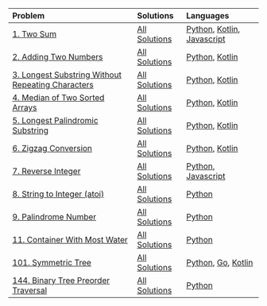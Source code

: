 | Problem                                                                                                                                                    | Solutions                                                                       | Languages                                                                                                                                                                                                                                                                     |
|:-----------------------------------------------------------------------------------------------------------------------------------------------------------|:--------------------------------------------------------------------------------|:------------------------------------------------------------------------------------------------------------------------------------------------------------------------------------------------------------------------------------------------------------------------------|
| [1. Two Sum](https://github.com/MacNaughty/Puzzles/tree/master/LeetCode/1)                                                                                 | [All Solutions](https://github.com/MacNaughty/Puzzles/blob/master/LeetCode/1)   | [Python](https://github.com/MacNaughty/Puzzles/blob/master/LeetCode/1/two_sum.py), [Kotlin](https://github.com/MacNaughty/Puzzles/blob/master/LeetCode/1/TwoSum.kt), [Javascript](https://github.com/MacNaughty/Puzzles/blob/master/LeetCode/1/two-sum.js)                    |
| [2. Adding Two Numbers](https://leetcode.com/problems/add-two-numbers/)                                                                                    | [All Solutions](https://github.com/MacNaughty/Puzzles/blob/master/LeetCode/2)   | [Python](https://github.com/MacNaughty/Puzzles/blob/master/LeetCode/2/solution.py), [Kotlin](https://github.com/MacNaughty/Puzzles/blob/master/LeetCode/2/AddTwoNumbers.kt)                                                                                                   |
| [3. Longest Substring Without Repeating Characters](https://leetcode.com/problems/longest-substring-without-repeating-characters/)                         | [All Solutions](https://github.com/MacNaughty/Puzzles/blob/master/LeetCode/3)   | [Python](https://github.com/MacNaughty/Puzzles/blob/master/LeetCode/3/length_of_longest_substring.py), [Kotlin](https://github.com/MacNaughty/Puzzles/blob/master/LeetCode/3/LengthOfLongestSubstring.kt)                                                                     |
| [4. Median of Two Sorted Arrays](https://leetcode.com/problems/median-of-two-sorted-arrays/)                                                               | [All Solutions](https://github.com/MacNaughty/Puzzles/blob/master/LeetCode/4)   | [Python](https://github.com/MacNaughty/Puzzles/blob/master/LeetCode/4/median_of_two_sorted_arrays.py), [Kotlin](https://github.com/MacNaughty/Puzzles/blob/master/LeetCode/4/FindMedianSortedArrays.kt)                                                                       |
| [5. Longest Palindromic Substring](https://leetcode.com/problems/longest-palindromic-substring/)                                                           | [All Solutions](https://github.com/MacNaughty/Puzzles/tree/master/LeetCode/5)   | [Python](https://github.com/MacNaughty/Puzzles/blob/master/LeetCode/5/longest_palidromic_substring.py), [Kotlin](https://github.com/MacNaughty/Puzzles/blob/master/LeetCode/5/LongestPalindromicSubstring.kt)                                                                 |
| [6. Zigzag Conversion](https://leetcode.com/problems/longest-palindromic-substring/)                                                                       | [All Solutions](https://github.com/MacNaughty/Puzzles/tree/master/LeetCode/6)   | [Python](https://github.com/MacNaughty/Puzzles/blob/master/LeetCode/6/solution.py), [Kotlin](https://github.com/MacNaughty/Puzzles/blob/master/LeetCode/6/solution.kts)                                                                                                       |
| [7. Reverse Integer](https://leetcode.com/problems/reverse-integer/)                                                                                       | [All Solutions](https://github.com/MacNaughty/Puzzles/tree/master/LeetCode/7)   | [Python](https://github.com/MacNaughty/Puzzles/blob/master/LeetCode/7/reverse.py), [Javascript](hhttps://github.com/MacNaughty/Puzzles/blob/master/LeetCode/7/reverse.js)                                                                                                     |
| [8. String to Integer (atoi)](https://leetcode.com/problems/string-to-integer-atoi/)                                                                       | [All Solutions](https://github.com/MacNaughty/Puzzles/blob/master/LeetCode/8)   | [Python](https://github.com/MacNaughty/Puzzles/blob/master/LeetCode/8/solution.py)                                                                                                                                                                                            |
| [9. Palindrome Number](https://leetcode.com/problems/palindrome-number/)                                                                                   | [All Solutions](https://github.com/MacNaughty/Puzzles/tree/master/LeetCode/9)   | [Python](https://github.com/MacNaughty/Puzzles/blob/master/LeetCode/9/solution.py)                                                                                                                                                                                            |
| [11. Container With Most Water](https://leetcode.com/problems/container-with-most-water/description/)                                                      | [All Solutions](https://github.com/MacNaughty/Puzzles/tree/master/LeetCode/11)   | [Python](https://github.com/MacNaughty/Puzzles/blob/master/LeetCode/11/solution.py)                                                                                                                                                                                            || [25. Reverse Nodes in k-Group](https://leetcode.com/problems/reverse-nodes-in-k-group/description/)                                                        | [All Solutions](https://github.com/MacNaughty/Puzzles/tree/master/LeetCode/25)   | [Python](https://github.com/MacNaughty/Puzzles/blob/master/LeetCode/25/solution.py)                                                                                                                                                                                           |
| [101. Symmetric Tree](https://leetcode.com/problems/symmetric-tree/)                                                                                       | [All Solutions](https://github.com/MacNaughty/Puzzles/tree/master/LeetCode/101) | [Python](https://github.com/MacNaughty/Puzzles/blob/master/LeetCode/101/symmetric_tree.py), [Go](https://github.com/MacNaughty/Puzzles/blob/master/LeetCode/101/symmetric_tree.go), [Kotlin](https://github.com/MacNaughty/Puzzles/blob/master/LeetCode/101/SymmetricTree.kt) |
| [144. Binary Tree Preorder Traversal](https://leetcode.com/problems/binary-tree-preorder-traversal/)                                                       | [All Solutions](https://github.com/MacNaughty/Puzzles/tree/master/LeetCode/144) | [Python](https://github.com/MacNaughty/Puzzles/blob/master/LeetCode/144/binary_tree_preorder_traversal.py)                                                                                                                                                                    |
